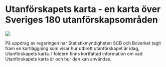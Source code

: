 # Utanförskapets karta - en karta över Sveriges 180 utanförskapsområden

![](/contentassets/eb228281be6a4549bb9ca34b3fb2dfe4/framsida150.jpg?width=150&quality=85)

På uppdrag av regeringen har Statistikmyndigheten SCB och Boverket tagit fram en kartläggning som visar hur utbrett utanförskapet är idag, Utanförskapets karta. I foldern finns kortfattad information om vad Utanförskapets karta är och hur den kan användas.
